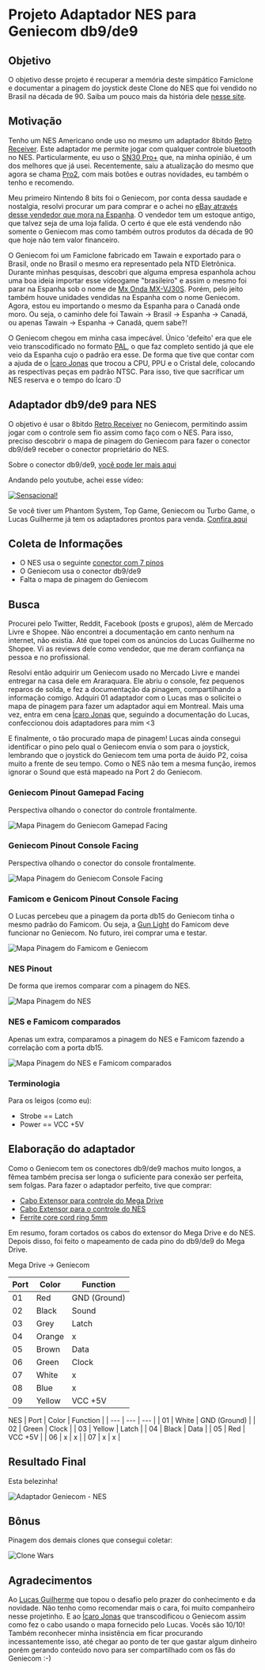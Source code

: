 # Projeto Adaptador NES para Geniecom db9/de9

## Objetivo

O objetivo desse projeto é recuperar a memória deste simpático Famiclone e documentar a pinagem do joystick deste Clone do NES que foi vendido no Brasil na década de 90. Saiba um pouco mais da história dele [nesse site](https://bojoga.com.br/acervo/consoles-de-mesa/geracao-3/geniecom/).

## Motivação

Tenho um NES Americano onde uso no mesmo um adaptador 8bitdo [Retro Receiver](https://www.8bitdo.com/retro-receiver-nes/). Este adaptador me permite jogar com qualquer controle bluetooth no NES. Particularmente, eu uso o [SN30 Pro+](https://www.8bitdo.com/sn30-pro-plus/) que, na minha opinião, é um dos melhores que já usei. Recentemente, saiu a atualização do mesmo que agora se chama [Pro2](https://www.8bitdo.com/pro2/), com mais botões e outras novidades, eu também o tenho e recomendo.

Meu primeiro Nintendo 8 bits foi o Geniecom, por conta dessa saudade e nostalgia, resolvi procurar um para comprar e o achei no [eBay através desse vendedor que mora na Espanha](https://www.ebay.com/itm/134358526809?mkcid=16&mkevt=1&mkrid=711-127632-2357-0&ssspo=55HXj8BsSfS&sssrc=2047675&ssuid=DWiQR02CTjm&widget_ver=artemis&media=COPY). O vendedor tem um estoque antigo, que talvez seja de uma loja falida. O certo é que ele está vendendo não somente o Geniecom mas como também outros produtos da década de 90 que hoje não tem valor financeiro.

O Geniecom foi um Famiclone fabricado em Tawain e exportado para o Brasil, onde no Brasil o mesmo era representado pela NTD Eletrônica. Durante minhas pesquisas, descobri que alguma empresa espanhola achou uma boa ideia importar esse vídeogame "brasileiro" e assim o mesmo foi parar na Espanha sob o nome de [Mx Onda MX-VJ30S](https://www.va-de-retro.com/foros/viewtopic.php?t=2888). Porém, pelo jeito também houve unidades vendidas na Espanha com o nome Geniecom. Agora, estou eu importando o mesmo da Espanha para o Canadá onde moro. Ou seja, o caminho dele foi Tawain -> Brasil -> Espanha -> Canadá, ou apenas Tawain -> Espanha -> Canadá, quem sabe?!

O Geniecom chegou em minha casa impecável. Único 'defeito' era que ele veio transcodificado no formato [PAL](https://en.wikipedia.org/wiki/PAL#PAL_region), o que faz completo sentido já que ele veio da Espanha cujo o padrão era esse. De forma que tive que contar com a ajuda de o [Ícaro Jonas](https://github.com/icaroj) que trocou a CPU, PPU e o Cristal dele, colocando as respectivas peças em padrão NTSC. Para isso, tive que sacrificar um NES reserva e o tempo do Ícaro :D

## Adaptador db9/de9 para NES

O objetivo é usar o 8bitdo [Retro Receiver](https://www.8bitdo.com/retro-receiver-nes/) no Geniecom, permitindo assim jogar com o controle sem fio assim como faço com o NES. Para isso, preciso descobrir o mapa de pinagem do Geniecom para fazer o conector db9/de9 receber o conector proprietário do NES.

Sobre o conector db9/de9, [você pode ler mais aqui](http://www.nullmodem.com/DB-9.htm)

Andando pelo youtube, achei esse vídeo:

[![Sensacional!](https://img.youtube.com/vi/fYj5p7F7-cc/hqdefault.jpg)](https://youtu.be/fYj5p7F7-cc)

Se você tiver um Phantom System, Top Game, Geniecom ou Turbo Game, o Lucas Guilherme já tem os adaptadores prontos para venda. [Confira aqui](https://shopee.com.br/shop/353762657)

## Coleta de Informações

* O NES usa o seguinte [conector com 7 pinos](https://www.nesdev.org/wiki/Controller_port_pinout)
* O Geniecom usa o conector db9/de9
* Falta o mapa de pinagem do Geniecom

## Busca

Procurei pelo Twitter, Reddit, Facebook (posts e grupos), além de Mercado Livre e Shopee. Não encontrei a documentação em canto nenhum na internet, não existia. Até que topei com os anúncios do Lucas Guilherme no Shopee. Vi as reviews dele como vendedor, que me deram confiança na pessoa e no profissional. 

Resolvi então adquirir um Geniecom usado no Mercado Livre e mandei entregar na casa dele em Araraquara. Ele abriu o console, fez pequenos reparos de solda, e fez a documentação da pinagem, compartilhando a informação comigo. Adquiri 01 adaptador com o Lucas mas o solicitei o mapa de pinagem para fazer um adaptador aqui em Montreal. Mais uma vez, entra em cena [Ícaro Jonas](https://github.com/icaroj) que, seguindo a documentação do Lucas, confeccionou dois adaptadores para mim <3

E finalmente, o tão procurado mapa de pinagem! Lucas ainda consegui identificar o pino pelo qual o Geniecom envia o som para o joystick, lembrando que o joystick do Geniecom tem uma porta de áuido P2, coisa muito a frente de seu tempo. Como o NES não tem a mesma função, iremos ignorar o Sound que está mapeado na Port 2 do Geniecom.

### Geniecom Pinout Gamepad Facing

Perspectiva olhando o conector do controle frontalmente.

![Mapa Pinagem do Geniecom Gamepad Facing](https://github.com/robertofelix/geniecom/blob/main/geniecom_gamepad_facing.png)

### Geniecom Pinout Console Facing

Perspectiva olhando o conector do console frontalmente.

![Mapa Pinagem do Geniecom Console Facing](https://github.com/robertofelix/geniecom/blob/main/geniecom_console_facing.png)

### Famicom e Genicom Pinout Console Facing

O Lucas percebeu que a pinagem da porta db15 do Geniecom tinha o mesmo padrão do Famicom. Ou seja, a [Gun Light](https://www.ebay.com/sch/i.html?_from=R40&_trksid=p4432023.m570.l1312&_nkw=Gun+light+famicom&_sacat=0) do Famicom deve funcionar no Geniecom. No futuro, irei comprar uma e testar. 

![Mapa Pinagem do Famicom e Geniecom](https://github.com/robertofelix/geniecom/blob/main/famicom_console_facing.png)

### NES Pinout

De forma que iremos comparar com a pinagem do NES.

![Mapa Pinagem do NES](https://github.com/robertofelix/geniecom/blob/main/nes_pinout.png)

### NES e Famicom comparados

Apenas um extra, comparamos a pinagem do NES e Famicom fazendo a correlação com a porta db15.

![Mapa Pinagem do NES e Famicom comparados](https://github.com/robertofelix/geniecom/blob/main/nes_famicom_pinout.png)

### Terminologia

Para os leigos (como eu):

* Strobe == Latch
* Power == VCC +5V

## Elaboração do adaptador

Como o Geniecom tem os conectores db9/de9 machos muito longos, a fêmea também precisa ser longa o suficiente para conexão ser perfeita, sem folgas. Para fazer o adaptador perfeito, tive que comprar:

* [Cabo Extensor para controle do Mega Drive](https://www.aliexpress.com/item/4000095438635.html?spm=a2g0o.order_list.order_list_main.17.231b1802wecZG5)
* [Cabo Extensor para o controle do NES](https://www.aliexpress.com/item/4000029468234.html?spm=a2g0o.order_list.order_list_main.5.231b1802wecZG5)
* [Ferrite core cord ring 5mm](https://www.aliexpress.com/item/1005006071819843.html?spm=a2g0o.order_list.order_list_main.11.231b1802wecZG5)

Em resumo, foram cortados os cabos do extensor do Mega Drive e do NES. Depois disso, foi feito o mapeamento de cada pino do db9/de9 do Mega Drive.

Mega Drive -> Geniecom

| Port | Color | Function |
| --- | --- | --- |
| 01 | Red | GND (Ground) |
| 02 | Black | Sound |
| 03 | Grey | Latch |
| 04 | Orange | x |
| 05 | Brown | Data |
| 06 | Green | Clock |
| 07 | White | x |
| 08 | Blue | x |
| 09 | Yellow | VCC +5V |

NES
| Port | Color | Function |
| --- | --- | --- |
| 01 | White | GND (Ground) |
| 02 | Green | Clock |
| 03 | Yellow | Latch |
| 04 | Black | Data |
| 05 | Red | VCC +5V |
| 06 | x | x |
| 07 | x | x |

## Resultado Final

Esta belezinha!

![Adaptador Geniecom - NES](https://github.com/robertofelix/geniecom/blob/main/adaptadornesgeniecom.png)

## Bônus

Pinagem dos demais clones que consegui coletar:

![Clone Wars](https://github.com/robertofelix/geniecom/blob/main/demais_clones_pinout.png)

## Agradecimentos

Ao [Lucas Guilherme](https://shopee.com.br/shop/353762657) que topou o desafio pelo prazer do conhecimento e da novidade. Não tenho como recomendar mais o cara, foi muito companheiro nesse projetinho. E ao [Ícaro Jonas](https://github.com/icaroj) que transcodificou o Geniecom assim como fez o cabo usando o mapa fornecido pelo Lucas. Vocês são 10/10! Também reconhecer minha insistência em ficar procurando incessantemente isso, até chegar ao ponto de ter que gastar algum dinheiro porém gerando conteúdo novo para ser compartilhado com os fãs do Geniecom :-)